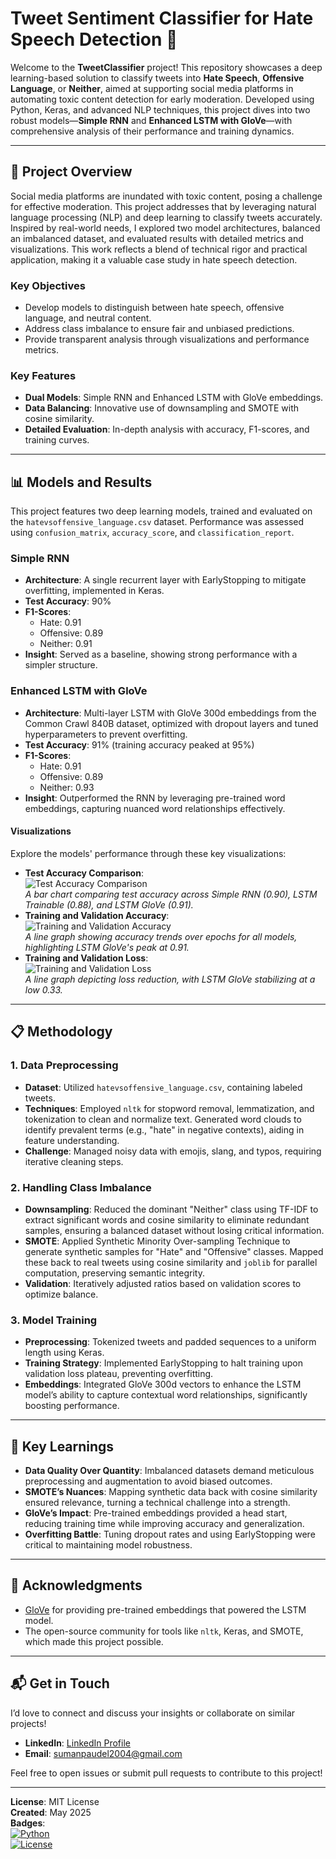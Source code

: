 # Tweet Sentiment Classifier for Hate Speech Detection 🚀

Welcome to the **TweetClassifier** project! This repository showcases a deep learning-based solution to classify tweets into **Hate Speech**, **Offensive Language**, or **Neither**, aimed at supporting social media platforms in automating toxic content detection for early moderation. Developed using Python, Keras, and advanced NLP techniques, this project dives into two robust models—**Simple RNN** and **Enhanced LSTM with GloVe**—with comprehensive analysis of their performance and training dynamics.

---

## 📖 Project Overview

Social media platforms are inundated with toxic content, posing a challenge for effective moderation. This project addresses that by leveraging natural language processing (NLP) and deep learning to classify tweets accurately. Inspired by real-world needs, I explored two model architectures, balanced an imbalanced dataset, and evaluated results with detailed metrics and visualizations. This work reflects a blend of technical rigor and practical application, making it a valuable case study in hate speech detection.

### Key Objectives
- Develop models to distinguish between hate speech, offensive language, and neutral content.
- Address class imbalance to ensure fair and unbiased predictions.
- Provide transparent analysis through visualizations and performance metrics.

### Key Features
- **Dual Models**: Simple RNN and Enhanced LSTM with GloVe embeddings.
- **Data Balancing**: Innovative use of downsampling and SMOTE with cosine similarity.
- **Detailed Evaluation**: In-depth analysis with accuracy, F1-scores, and training curves.

---

## 📊 Models and Results

This project features two deep learning models, trained and evaluated on the `hatevsoffensive_language.csv` dataset. Performance was assessed using `confusion_matrix`, `accuracy_score`, and `classification_report`.

### Simple RNN
- **Architecture**: A single recurrent layer with EarlyStopping to mitigate overfitting, implemented in Keras.
- **Test Accuracy**: 90%
- **F1-Scores**:
  - Hate: 0.91
  - Offensive: 0.89
  - Neither: 0.91
- **Insight**: Served as a baseline, showing strong performance with a simpler structure.

### Enhanced LSTM with GloVe
- **Architecture**: Multi-layer LSTM with GloVe 300d embeddings from the Common Crawl 840B dataset, optimized with dropout layers and tuned hyperparameters to prevent overfitting.
- **Test Accuracy**: 91% (training accuracy peaked at 95%)
- **F1-Scores**:
  - Hate: 0.91
  - Offensive: 0.89
  - Neither: 0.93
- **Insight**: Outperformed the RNN by leveraging pre-trained word embeddings, capturing nuanced word relationships effectively.

#### Visualizations
Explore the models' performance through these key visualizations:
- **Test Accuracy Comparison**:  
  ![Test Accuracy Comparison](images/test_accuracy_comparison.png)  
  *A bar chart comparing test accuracy across Simple RNN (0.90), LSTM Trainable (0.88), and LSTM GloVe (0.91).*
- **Training and Validation Accuracy**:  
  ![Training and Validation Accuracy](images/training_validation_accuracy.png)  
  *A line graph showing accuracy trends over epochs for all models, highlighting LSTM GloVe's peak at 0.91.*
- **Training and Validation Loss**:  
  ![Training and Validation Loss](images/training_validation_loss.png)  
  *A line graph depicting loss reduction, with LSTM GloVe stabilizing at a low 0.33.*

---

## 📋 Methodology

### 1. Data Preprocessing
- **Dataset**: Utilized `hatevsoffensive_language.csv`, containing labeled tweets.
- **Techniques**: Employed `nltk` for stopword removal, lemmatization, and tokenization to clean and normalize text. Generated word clouds to identify prevalent terms (e.g., "hate" in negative contexts), aiding in feature understanding.
- **Challenge**: Managed noisy data with emojis, slang, and typos, requiring iterative cleaning steps.

### 2. Handling Class Imbalance
- **Downsampling**: Reduced the dominant "Neither" class using TF-IDF to extract significant words and cosine similarity to eliminate redundant samples, ensuring a balanced dataset without losing critical information.
- **SMOTE**: Applied Synthetic Minority Over-sampling Technique to generate synthetic samples for "Hate" and "Offensive" classes. Mapped these back to real tweets using cosine similarity and `joblib` for parallel computation, preserving semantic integrity.
- **Validation**: Iteratively adjusted ratios based on validation scores to optimize balance.

### 3. Model Training
- **Preprocessing**: Tokenized tweets and padded sequences to a uniform length using Keras.
- **Training Strategy**: Implemented EarlyStopping to halt training upon validation loss plateau, preventing overfitting.
- **Embeddings**: Integrated GloVe 300d vectors to enhance the LSTM model’s ability to capture contextual word relationships, significantly boosting performance.

---

## 🌟 Key Learnings
- **Data Quality Over Quantity**: Imbalanced datasets demand meticulous preprocessing and augmentation to avoid biased outcomes.
- **SMOTE’s Nuances**: Mapping synthetic data back with cosine similarity ensured relevance, turning a technical challenge into a strength.
- **GloVe’s Impact**: Pre-trained embeddings provided a head start, reducing training time while improving accuracy and generalization.
- **Overfitting Battle**: Tuning dropout rates and using EarlyStopping were critical to maintaining model robustness.

---


## 🙏 Acknowledgments
- [GloVe](https://nlp.stanford.edu/projects/glove/) for providing pre-trained embeddings that powered the LSTM model.
- The open-source community for tools like `nltk`, Keras, and SMOTE, which made this project possible.

---

## 📬 Get in Touch
I’d love to connect and discuss your insights or collaborate on similar projects!  
- **LinkedIn**: [LinkedIn Profile](linkedin.com/in/suman-paudel-38b14825a)  
- **Email**: sumanpaudel2004@gmail.com

Feel free to open issues or submit pull requests to contribute to this project!

---

**License**: MIT License  
**Created**: May 2025  
**Badges**:  
[![Python](https://img.shields.io/badge/python-3.8+-blue.svg)](https://www.python.org)  
[![License](https://img.shields.io/badge/license-MIT-green.svg)](LICENSE)
